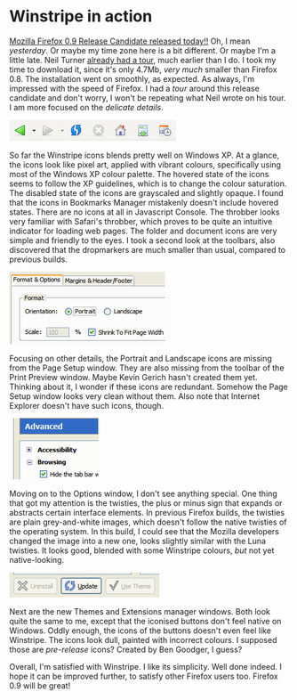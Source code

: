 Winstripe in action
===

[Mozilla Firefox 0.9 Release Candidate released today!!](http://mozillazine.org/talkback.html?article=4824 "Mozilla Firefox 0.9 Release Candidate Available") Oh, I mean *yesterday*. Or maybe my time zone here is a bit different. Or maybe I'm a little late. Neil Turner [already had a tour](http://neilturner.me.uk/2004/Jun/09/firefox_09_tour.html "Firefox 0.9 Tour"), much earlier than I do. I took my time to download it, since it's only 4.7Mb, *very much* smaller than Firefox 0.8. The installation went on smoothly, as expected. As always, I'm impressed with the speed of Firefox. I had a *tour* around this release candidate and don't worry, I won't be repeating what Neil wrote on his tour. I am more focused on the *delicate details*.

![Winstripe toolbar icons on Mozilla Firefox 0.9RC](../images/screenshots/firefox/winstripe_toolbar_icons.png)

So far the Winstripe icons blends pretty well on Windows XP. At a glance, the icons look like pixel art, applied with vibrant colours, specifically using most of the Windows XP colour palette. The hovered state of the icons seems to follow the XP guidelines, which is to change the colour saturation. The disabled state of the icons are grayscaled and slightly opaque. I found that the icons in Bookmarks Manager mistakenly doesn't include hovered states. There are no icons at all in Javascript Console. The throbber looks very familiar with Safari's throbber, which proves to be quite an intuitive indicator for loading web pages. The folder and document icons are very simple and friendly to the eyes. I took a second look at the toolbars, also discovered that the dropmarkers are much smaller than usual, compared to previous builds.

![Missing Portrait and Landscape icons of the Page Setup window on Mozilla Firefox 0.9RC](../images/screenshots/firefox/missing_portrait_landscape_icons.png)

Focusing on other details, the Portrait and Landscape icons are missing from the Page Setup window. They are also missing from the toolbar of the Print Preview window. Maybe Kevin Gerich hasn't created them yet. Thinking about it, I wonder if these icons are redundant. Somehow the Page Setup window looks very clean without them. Also note that Internet Explorer doesn't have such icons, though.

![Winstripe twisties on Mozilla Firefox 0.9RC](../images/screenshots/firefox/winstripe_twisties.png)

Moving on to the Options window, I don't see anything special. One thing that got my attention is the twisties, the plus or minus sign that expands or abstracts certain interface elements. In previous Firefox builds, the twisties are plain grey-and-white images, which doesn't follow the native twisties of the operating system. In this build, I could see that the Mozilla developers changed the image into a new one, looks slightly similar with the Luna twisties. It looks good, blended with some Winstripe colours, *but* not yet native-looking.

![Iconised buttons of the Themes manager window on Mozilla Firefox 0.9RC](../images/screenshots/firefox/non_winstripe_iconised_buttons.png)

Next are the new Themes and Extensions manager windows. Both look quite the same to me, except that the iconised buttons don't feel native on Windows. Oddly enough, the icons of the buttons doesn't even feel like Winstripe. The icons look dull, painted with incorrect colours. I supposed those are *pre-release* icons? Created by Ben Goodger, I guess?

Overall, I'm satisfied with Winstripe. I like its simplicity. Well done indeed. I hope it can be improved further, to satisfy other Firefox users too. Firefox 0.9 will be great!